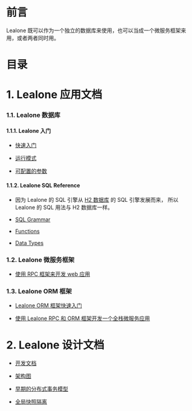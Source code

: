 # 前言

Lealone 既可以作为一个独立的数据库来使用，也可以当成一个微服务框架来用，或者两者同时用。


# 目录

# 1. Lealone 应用文档

### 1.1. Lealone 数据库

#### 1.1.1. Lealone 入门

  * [快速入门](https://github.com/lealone/Lealone-Docs/blob/master/%E5%BA%94%E7%94%A8%E6%96%87%E6%A1%A3/%E7%94%A8%E6%88%B7%E6%96%87%E6%A1%A3.md)
  
  * [运行模式](https://github.com/lealone/Lealone-Docs/blob/master/%E5%BA%94%E7%94%A8%E6%96%87%E6%A1%A3/%E8%BF%90%E8%A1%8C%E6%A8%A1%E5%BC%8F%E5%BF%AB%E9%80%9F%E5%85%A5%E9%97%A8.md)
  
  * [可配置的参数](https://github.com/lealone/Lealone-Docs/blob/master/%E5%BA%94%E7%94%A8%E6%96%87%E6%A1%A3/%E5%8F%AF%E9%85%8D%E7%BD%AE%E7%9A%84%E5%8F%82%E6%95%B0.txt)

#### 1.1.2. Lealone SQL Reference

  * 因为 Lealone 的 SQL 引擎从 [H2 数据库](http://www.h2database.com/html/main.html) 的 SQL 引擎发展而来， 所以 Lealone 的 SQL 用法与 H2 数据库一样。

  * [SQL Grammar](http://www.h2database.com/html/grammar.html)

  * [Functions](http://www.h2database.com/html/functions.html)

  * [Data Types](http://www.h2database.com/html/datatypes.html)


### 1.2. Lealone 微服务框架

  * [使用 RPC 框架来开发 web 应用](https://github.com/lealone/Lealone-Docs/blob/master/%E5%BA%94%E7%94%A8%E6%96%87%E6%A1%A3/%E4%BD%BF%E7%94%A8RPC%E6%A1%86%E6%9E%B6%E6%9D%A5%E5%BC%80%E5%8F%91web%E5%BA%94%E7%94%A8.md)


### 1.3. Lealone ORM 框架

  * [Lealone ORM 框架快速入门](https://github.com/lealone/Lealone-Docs/blob/master/%E5%BA%94%E7%94%A8%E6%96%87%E6%A1%A3/Lealone%20ORM%E6%A1%86%E6%9E%B6%E5%BF%AB%E9%80%9F%E5%85%A5%E9%97%A8.md)
  
  * [使用 Lealone RPC 和 ORM 框架开发一个全栈微服务应用](https://github.com/lealone/Lealone-Docs/blob/master/%E5%BA%94%E7%94%A8%E6%96%87%E6%A1%A3/%E4%BD%BF%E7%94%A8Lealone%20RPC%E5%92%8CORM%E6%A1%86%E6%9E%B6%E5%BC%80%E5%8F%91%E4%B8%80%E4%B8%AA%E5%85%A8%E6%A0%88%E5%BE%AE%E6%9C%8D%E5%8A%A1%E5%BA%94%E7%94%A8.md)



# 2. Lealone 设计文档

  * [开发文档](https://github.com/lealone/Lealone-Docs/blob/master/%E8%AE%BE%E8%AE%A1%E6%96%87%E6%A1%A3/%E5%BC%80%E5%8F%91%E6%96%87%E6%A1%A3.md)
  
  * [架构图](https://github.com/lealone/Lealone-Docs/blob/master/%E8%AE%BE%E8%AE%A1%E6%96%87%E6%A1%A3/%E8%AE%BE%E8%AE%A1%E6%96%87%E6%A1%A3.md)
  
  * [早期的分布式事务模型](https://github.com/lealone/Lealone-Docs/blob/master/%E8%AE%BE%E8%AE%A1%E6%96%87%E6%A1%A3/%E4%BA%8B%E5%8A%A1/%E5%88%86%E5%B8%83%E5%BC%8F%E4%BA%8B%E5%8A%A1%E6%A8%A1%E5%9E%8B.md)
  
  * [全局快照隔离](https://github.com/lealone/Lealone-Docs/blob/master/%E8%AE%BE%E8%AE%A1%E6%96%87%E6%A1%A3/%E4%BA%8B%E5%8A%A1/%E5%85%A8%E5%B1%80%E5%BF%AB%E7%85%A7%E9%9A%94%E7%A6%BB.md)




